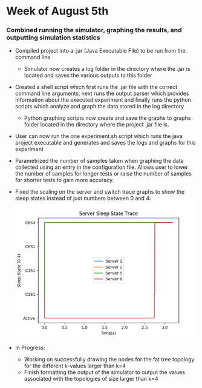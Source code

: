 # Week of August 5th
### Combined running the simulator, graphing the results, and outputting simulation statistics
* Compiled project into a .jar (Java Executable File) to be run from the command line
	* Simulator now creates a log folder in the directory where the .jar is located and saves the various outputs to this folder

* Created a shell script which first runs the .jar file with the correct command line arguments, next runs the output parser which provides information about the executed experiment and finally runs the python scripts which analyze and graph the data stored in the log directory
	* Python graphing scripts now create and save the graphs to graphs folder located in the directory where the project .jar file is.

* User can now run the one experiment.sh script which runs the java project executable and generates and saves the logs and graphs for this experiment

* Parametrized the number of samples taken when graphing the data collected using an entry in the configuration file. Allows user to lower the number of samples for longer tests or raise the number of samples for shorter tests to gain more accuracy.

* Fixed the scaling on the server and switch trace graphs to show the sleep states instead of just numbers between 0 and 4:\
![Server Trace](server_trace.png)

* In Progress: 
	* Working on successfully drawing the nodes for the fat tree topology for the different k-values larger than k=4
	* Finish formatting the output of the simulator to output the values associated with the topologies of size larger than k=4
